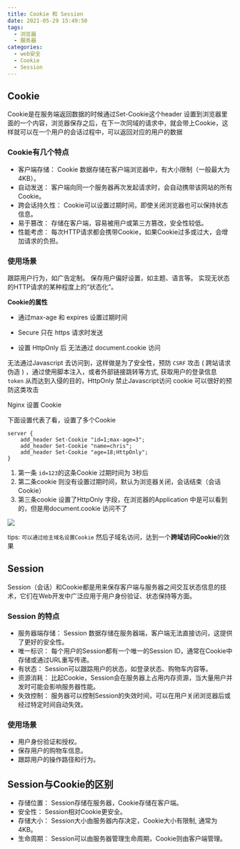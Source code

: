```yaml
---
title: Cookie 和 Session
date: 2021-05-29 15:49:50
tags:
  - 浏览器
  - 服务器
categories: 
  - web安全  
  - Cookie
  - Session
---
```




## Cookie

Cookie是在服务端返回数据的时候通过Set-Cookie这个header 设置到浏览器里面的一个内容，浏览器保存之后，在下一次同域的请求中，就会带上Cookie，这样就可以在一个用户的会话过程中，可以返回对应的用户的数据

### Cookie有几个特点

- 客户端存储： Cookie 数据存储在客户端浏览器中，有大小限制（一般最大为4KB）。
- 自动发送： 客户端向同一个服务器再次发起请求时，会自动携带该网站的所有Cookie。
- 跨会话持久性： Cookie可以设置过期时间，即使关闭浏览器也可以保持状态信息。
- 易于篡改： 存储在客户端，容易被用户或第三方篡改，安全性较低。
- 性能考虑： 每次HTTP请求都会携带Cookie，如果Cookie过多或过大，会增加请求的负担。


### 使用场景

跟踪用户行为，如广告定制。
保存用户偏好设置，如主题、语言等。
实现无状态的HTTP请求的某种程度上的“状态化”。

**Cookie的属性**

- 通过max-age 和 expires 设置过期时间

- Secure 只在 https 请求时发送

- 设置 HttpOnly 后 无法通过 document.cookie 访问


无法通过Javascript 去访问到，这样做是为了安全性，预防 `CSRF` 攻击 ( 跨站请求伪造 ) ，通过使用脚本注入，或者外部链接跳转等方式, 获取用户的登录信息`token` 从而达到入侵的目的，HttpOnly 禁止Javascript访问 cookie 可以很好的预防这类攻击


Nginx 设置 Cookie

下面设置代表了看，设置了多个Cookie

```nginx
server {
    add_header Set-Cookie "id=1;max-age=3";
    add_header Set-Cookie "name=chris";
    add_header Set-Cookie "age=18;HttpOnly";
}
```

1. 第一条 `id=123`的这条Cookie 过期时间为 3秒后
2. 第二条cookie 则没有设置过期时间，默认为浏览器关闭，会话结束（会话Cookie）
3. 第三条cookie 设置了HttpOnly 字段，在浏览器的Application 中是可以看到的，但是用document.cookie 访问不了


![](http://oss.anyways.fun/blog/uOZo5U.png)

tips: `可以通过给主域名设置Cookie` 然后子域名访问，达到一个**跨域访问Cookie**的效果


## Session
Session（会话）和Cookie都是用来保存客户端与服务器之间交互状态信息的技术，它们在Web开发中广泛应用于用户身份验证、状态保持等方面。

### Session 的特点

- 服务器端存储： Session 数据存储在服务器端，客户端无法直接访问，这提供了更好的安全性。
- 唯一标识： 每个用户的Session都有一个唯一的Session ID，通常在Cookie中存储或通过URL重写传递。
- 有状态： Session可以跟踪用户的状态，如登录状态、购物车内容等。
- 资源消耗： 比起Cookie，Session会在服务器上占用内存资源，当大量用户并发时可能会影响服务器性能。
- 失效控制： 服务器可以控制Session的失效时间，可以在用户关闭浏览器后或经过特定时间自动失效。

### 使用场景
- 用户身份验证和授权。
- 保存用户的购物车信息。
- 跟踪用户的操作路径和行为。


## Session与Cookie的区别
- 存储位置： Session存储在服务器，Cookie存储在客户端。
- 安全性： Session相对Cookie更安全。
- 存储大小： Session大小由服务器内存决定，Cookie大小有限制, 通常为4KB。
- 生命周期： Session可以由服务器管理生命周期，Cookie则由客户端管理。
